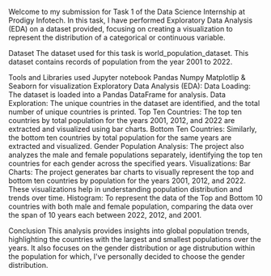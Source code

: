 Welcome to my submission for Task 1 of the Data Science Internship at Prodigy Infotech. In this task, I have performed Exploratory Data Analysis (EDA) on a dataset provided, focusing on creating a visualization to represent the distribution of a categorical or continuous variable.

  Dataset
The dataset used for this task is world_population_dataset. This dataset contains records of population from the year 2001 to 2022.

Tools and Libraries used
Jupyter notebook
Pandas
Numpy
Matplotlip & Seaborn for visualization
Exploratory Data Analysis (EDA):
Data Loading: The dataset is loaded into a Pandas DataFrame for analysis.
Data Exploration: The unique countries in the dataset are identified, and the total number of unique countries is printed.
Top Ten Countries: The top ten countries by total population for the years 2001, 2012, and 2022 are extracted and visualized using bar charts.
Bottom Ten Countries: Similarly, the bottom ten countries by total population for the same years are extracted and visualized.
Gender Population Analysis: The project also analyzes the male and female populations separately, identifying the top ten countries for each gender across the specified years.
Visualizations:
Bar Charts: The project generates bar charts to visually represent the top and bottom ten countries by population for the years 2001, 2012, and 2022. These visualizations help in understanding population distribution and trends over time. Histogram: To represent the data of the Top and Bottom 10 countries with both male and female population, comparing the data over the span of 10 years each between 2022, 2012, and 2001.

Conclusion
This analysis provides insights into global population trends, highlighting the countries with the largest and smallest populations over the years. It also focuses on the gender distribution or age distrubution within the population for which, I've personally decided to choose the gender distribution.
